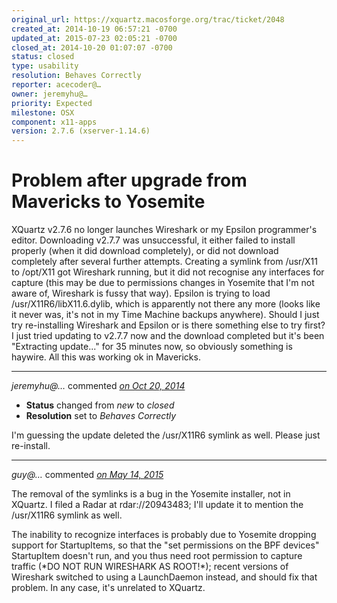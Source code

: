 ```yaml
---
original_url: https://xquartz.macosforge.org/trac/ticket/2048
created_at: 2014-10-19 06:57:21 -0700
updated_at: 2015-07-23 02:05:21 -0700
closed_at: 2014-10-20 01:07:07 -0700
status: closed
type: usability
resolution: Behaves Correctly
reporter: acecoder@…
owner: jeremyhu@…
priority: Expected
milestone: OSX
component: x11-apps
version: 2.7.6 (xserver-1.14.6)
---
```


Problem after upgrade from Mavericks to Yosemite
================================================


XQuartz v2.7.6 no longer launches Wireshark or my Epsilon programmer's editor. Downloading v2.7.7 was unsuccessful, it either failed to install properly (when it did download completely), or did not download completely after several further attempts. Creating a symlink from /usr/X11 to /opt/X11 got Wireshark running, but it did not recognise any interfaces for capture (this may be due to permissions changes in Yosemite that I'm not aware of, Wireshark is fussy that way). Epsilon is trying to load /usr/X11R6/libX11.6.dylib, which is apparently not there any more (looks like it never was, it's not in my Time Machine backups anywhere). Should I just try re-installing Wireshark and Epsilon or is there something else to try first? I just tried updating to v2.7.7 now and the download completed but it's been "Extracting update..." for 35 minutes now, so obviously something is haywire. All this was working ok in Mavericks.



---

*jeremyhu@…* commented *[on Oct 20, 2014](https://xquartz.macosforge.org/trac/ticket/2048#comment:1 "October 20, 2014 at 1:07 AM PDT")*

-   **Status** changed from *new* to *closed*
-   **Resolution** set to *Behaves Correctly*

I'm guessing the update deleted the /usr/X11R6 symlink as well. Please just re-install.



---

*guy@…* commented *[on May 14, 2015](https://xquartz.macosforge.org/trac/ticket/2048#comment:2 "May 14, 2015 at 4:18 PM PDT")*

The removal of the symlinks is a bug in the Yosemite installer, not in XQuartz. I filed a Radar at rdar://20943483; I'll update it to mention the /usr/X11R6 symlink as well.

The inability to recognize interfaces is probably due to Yosemite dropping support for StartupItems, so that the "set permissions on the BPF devices" StartupItem doesn't run, and you thus need root permission to capture traffic (\*DO NOT RUN WIRESHARK AS ROOT!\*); recent versions of Wireshark switched to using a LaunchDaemon instead, and should fix that problem. In any case, it's unrelated to XQuartz.



